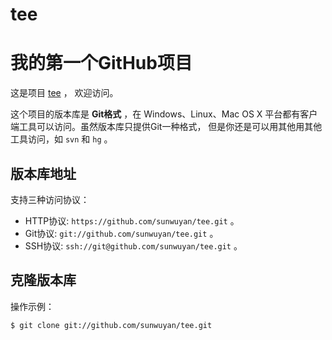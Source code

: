 tee
===
# 我的第一个GitHub项目

这是项目 [tee](https://github.com/sunwuyan/tee) ，
欢迎访问。

这个项目的版本库是 **Git格式** ，在 Windows、Linux、Mac OS X
平台都有客户端工具可以访问。虽然版本库只提供Git一种格式，
但是你还是可以用其他用其他工具访问，如 ``svn`` 和 ``hg`` 。

## 版本库地址

支持三种访问协议：

* HTTP协议: `https://github.com/sunwuyan/tee.git` 。
* Git协议: `git://github.com/sunwuyan/tee.git` 。
* SSH协议: `ssh://git@github.com/sunwuyan/tee.git` 。

## 克隆版本库

操作示例：

    $ git clone git://github.com/sunwuyan/tee.git
